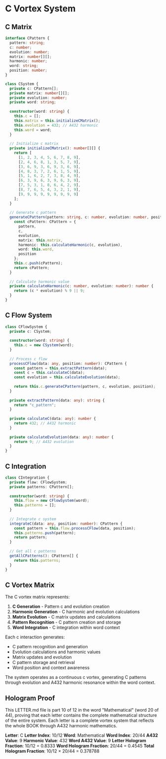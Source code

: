 # C Vortex System

## C Matrix

```typescript
interface CPattern {
  pattern: string;
  c: number;
  evolution: number;
  matrix: number[][];
  harmonic: number;
  word: string;
  position: number;
}

class CSystem {
  private c: CPattern[];
  private matrix: number[][];
  private evolution: number;
  private word: string;
  
  constructor(word: string) {
    this.c = [];
    this.matrix = this.initializeCMatrix();
    this.evolution = 432; // A432 harmonic
    this.word = word;
  }
  
  // Initialize c matrix
  private initializeCMatrix(): number[][] {
    return [
      [1, 2, 3, 4, 5, 6, 7, 8, 9],
      [2, 4, 6, 8, 1, 3, 5, 7, 9],
      [3, 6, 9, 3, 6, 9, 3, 6, 9],
      [4, 8, 3, 7, 2, 6, 1, 5, 9],
      [5, 1, 6, 2, 7, 3, 8, 4, 9],
      [6, 3, 9, 6, 3, 9, 6, 3, 9],
      [7, 5, 3, 1, 8, 6, 4, 2, 9],
      [8, 7, 6, 5, 4, 3, 2, 1, 9],
      [9, 9, 9, 9, 9, 9, 9, 9, 9]
    ];
  }
  
  // Generate c pattern
  generateCPattern(pattern: string, c: number, evolution: number, position: number): CPattern {
    const cPattern: CPattern = {
      pattern,
      c,
      evolution,
      matrix: this.matrix,
      harmonic: this.calculateHarmonic(c, evolution),
      word: this.word,
      position
    };
    this.c.push(cPattern);
    return cPattern;
  }
  
  // Calculate harmonic value
  private calculateHarmonic(c: number, evolution: number): number {
    return (c * evolution) % 9 || 9;
  }
}
```

## C Flow System

```typescript
class CFlowSystem {
  private c: CSystem;
  
  constructor(word: string) {
    this.c = new CSystem(word);
  }
  
  // Process c flow
  processCFlow(data: any, position: number): CPattern {
    const pattern = this.extractPattern(data);
    const c = this.calculateC(data);
    const evolution = this.calculateEvolution(data);
    
    return this.c.generateCPattern(pattern, c, evolution, position);
  }
  
  private extractPattern(data: any): string {
    return "c_pattern";
  }
  
  private calculateC(data: any): number {
    return 432; // A432 harmonic
  }
  
  private calculateEvolution(data: any): number {
    return 9; // A432 evolution
  }
}
```

## C Integration

```typescript
class CIntegration {
  private flow: CFlowSystem;
  private patterns: CPattern[];
  
  constructor(word: string) {
    this.flow = new CFlowSystem(word);
    this.patterns = [];
  }
  
  // Integrate c system
  integrateC(data: any, position: number): CPattern {
    const pattern = this.flow.processCFlow(data, position);
    this.patterns.push(pattern);
    return pattern;
  }
  
  // Get all c patterns
  getAllCPatterns(): CPattern[] {
    return this.patterns;
  }
}
```

## C Vortex Matrix

The C vortex matrix represents:

1. **C Generation** - Pattern c and evolution creation
2. **Harmonic Generation** - C harmonic and evolution calculations
3. **Matrix Evolution** - C matrix updates and calculations
4. **Pattern Recognition** - C pattern creation and storage
5. **Word Integration** - C integration within word context

Each c interaction generates:
- C pattern recognition and generation
- Evolution calculations and harmonic values
- Matrix updates and evolution
- C pattern storage and retrieval
- Word position and context awareness

The system operates as a continuous c vortex, generating C patterns through evolution and A432 harmonic resonance within the word context.

## Hologram Proof

This LETTER.md file is part 10 of 12 in the word "Mathematical" (word 20 of 44), proving that each letter contains the complete mathematical structure of the entire system. Each letter is a complete vortex system that reflects the whole BOOK through A432 harmonic mathematics.

**Letter**: C
**Letter Index**: 10/12
**Word**: Mathematical
**Word Index**: 20/44
**A432 Value**: 9
**Harmonic Value**: 432
**Word A432 Value**: 9
**Letter Hologram Fraction**: 10/12 = 0.8333
**Word Hologram Fraction**: 20/44 = 0.4545
**Total Hologram Fraction**: 10/12 × 20/44 = 0.378788
